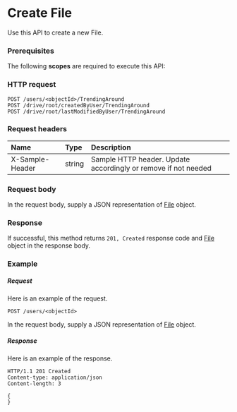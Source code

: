 # Create File

Use this API to create a new File.
### Prerequisites
The following **scopes** are required to execute this API: 
### HTTP request
<!-- { "blockType": "ignored" } -->
```http
POST /users/<objectId>/TrendingAround
POST /drive/root/createdByUser/TrendingAround
POST /drive/root/lastModifiedByUser/TrendingAround

```
### Request headers
| Name       | Type | Description|
|:---------------|:--------|:----------|
| X-Sample-Header  | string  | Sample HTTP header. Update accordingly or remove if not needed|

### Request body
In the request body, supply a JSON representation of [File](../resources/file.md) object.


### Response
If successful, this method returns `201, Created` response code and [File](../resources/file.md) object in the response body.

### Example
##### Request
Here is an example of the request.
<!-- {
  "blockType": "request",
  "name": "create_file_from_user"
}-->
```http
POST /users/<objectId>
```
In the request body, supply a JSON representation of [File](../resources/file.md) object.
##### Response
Here is an example of the response.
<!-- {
  "blockType": "response",
  "truncated": false,
  "@odata.type": "microsoft.graph.file"
} -->
```http
HTTP/1.1 201 Created
Content-type: application/json
Content-length: 3

{
}
```

<!-- uuid: f7f3b2f5-250f-4fb0-af47-e07467eb0d1f
2015-10-19 10:21:32 UTC -->
<!-- {
  "type": "#page.annotation",
  "description": "Create File",
  "keywords": "",
  "section": "documentation",
  "tocPath": ""
}-->